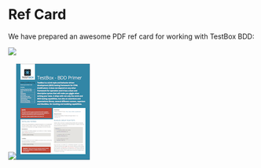 # Ref Card

We have prepared an awesome PDF ref card for working with TestBox BDD:

<a href="https://github.com/ColdBox/cbox-refcards/raw/master/TestBox%20BDD%20Primer/TestBox-BDD-Refcard.pdf"><img src="../images/testbox-bdd-refcard-150.png"></a>

<img src="../images/testbox-bdd-refcard-150.png">![](testbox-bdd-refcard-150-2.png)
